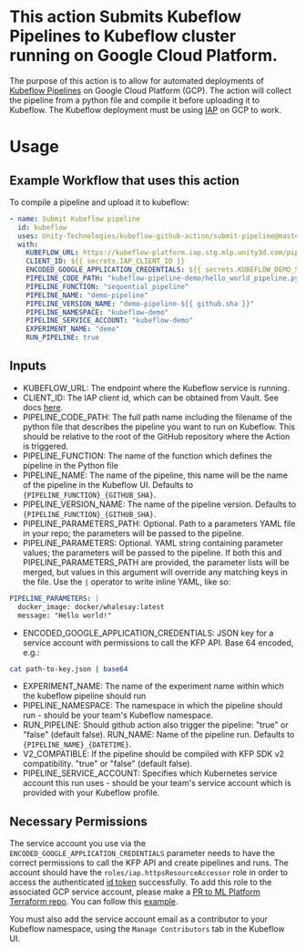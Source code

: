 # This action Submits Kubeflow Pipelines to Kubeflow cluster running on Google Cloud Platform. 

The purpose of this action is to allow for automated deployments of [Kubeflow Pipelines](https://github.com/kubeflow/pipelines) on Google Cloud Platform (GCP). The action will collect the pipeline from a python file and compile it before uploading it to Kubeflow. The Kubeflow deployment must be using [IAP](https://www.kubeflow.org/docs/gke/deploy/monitor-iap-setup/) on GCP to work.

# Usage

## Example Workflow that uses this action 


To compile a pipeline and upload it to kubeflow: 

```yaml
- name: Submit Kubeflow pipeline
  id: kubeflow
  uses: Unity-Technologies/kubeflow-github-action/submit-pipeline@master
  with:
    KUBEFLOW_URL: https://kubeflow-platform.iap.stg.mlp.unity3d.com/pipeline
    CLIENT_ID: ${{ secrets.IAP_CLIENT_ID }}
    ENCODED_GOOGLE_APPLICATION_CREDENTIALS: ${{ secrets.KUBEFLOW_DEMO_SA_KEY_ENCODED }}
    PIPELINE_CODE_PATH: "kubeflow-pipeline-demo/hello_world_pipeline.py"
    PIPELINE_FUNCTION: "sequential_pipeline"
    PIPELINE_NAME: "demo-pipeline"
    PIPELINE_VERSION_NAME: "demo-pipeline-${{ github.sha }}"
    PIPELINE_NAMESPACE: "kubeflow-demo"
    PIPELINE_SERVICE_ACCOUNT: "kubeflow-demo"
    EXPERIMENT_NAME: "demo"
    RUN_PIPELINE: true
```

## Inputs

* KUBEFLOW_URL: The endpoint where the Kubeflow service is running.
* CLIENT_ID: The IAP client id, which can be obtained from Vault. See docs [here](https://docs.dp.unity3d.com/Machine_Learning_Platform/vault/).
* PIPELINE_CODE_PATH: The full path name including the filename of the python file that describes the pipeline you want to run on Kubeflow.  This should be relative to the root of the GitHub repository where the Action is triggered.
* PIPELINE_FUNCTION: The name of the function which defines the pipeline in the Python file
* PIPELINE_NAME: The name of the pipeline, this name will be the name of the pipeline in the Kubeflow UI. Defaults to `{PIPELINE_FUNCTION}_{GITHUB_SHA}`.
* PIPELINE_VERSION_NAME: The name of the pipeline version. Defaults to `{PIPELINE_FUNCTION}_{GITHUB_SHA}`.
* PIPELINE_PARAMETERS_PATH: Optional. Path to a parameters YAML file in your repo; the parameters will be passed to the pipeline.
* PIPELINE_PARAMETERS: Optional. YAML string containing parameter values; the parameters will be passed to the pipeline. If both this and PIPELINE_PARAMETERS_PATH are provided, the parameter lists will be merged, but values in this argument will override any matching keys in the file. Use the `|` operator to write inline YAML, like so:
```yaml
PIPELINE_PARAMETERS: |
  docker_image: docker/whalesay:latest
  message: "Hello world!"
```
* ENCODED_GOOGLE_APPLICATION_CREDENTIALS: JSON key for a service account with permissions to call the KFP API. Base 64 encoded, e.g.:
``` bash
cat path-to-key.json | base64
```
* EXPERIMENT_NAME: The name of the experiment name within which the kubeflow pipeline should run
* PIPELINE_NAMESPACE: The namespace in which the pipeline should run - should be your team's Kubeflow namespace.
* RUN_PIPELINE: Should github action also trigger the pipeline: "true" or "false" (default false).
  RUN_NAME: Name of the pipeline run. Defaults to `{PIPELINE_NAME}_{DATETIME}`.
* V2_COMPATIBLE: If the pipeline should be compiled with KFP SDK v2 compatibility. "true" or "false" (default false).
* PIPELINE_SERVICE_ACCOUNT: Specifies which Kubernetes service account this run uses - should be your team's service account which is provided with your Kubeflow profile.

## Necessary Permissions

The service account you use via the `ENCODED_GOOGLE_APPLICATION_CREDENTIALS` parameter needs to have the correct permissions to call the KFP API and create pipelines and runs. The account should have the `roles/iap.httpsResourceAccessor` role in order to access the authenticated [id token](https://google-auth.readthedocs.io/en/stable/reference/google.oauth2.id_token.html?highlight=id_token) successfully.
To add this role to the associated GCP service account, please make a [PR to ML Platform Terraform repo](https://github.com/Unity-Technologies/ml-platform-terraform). You can follow this [example](https://github.com/Unity-Technologies/ml-platform-terraform#adding-service-account-role).

You must also add the service account email as a contributor to your Kubeflow namespace, using the `Manage Contributors` tab in the Kubeflow UI.
